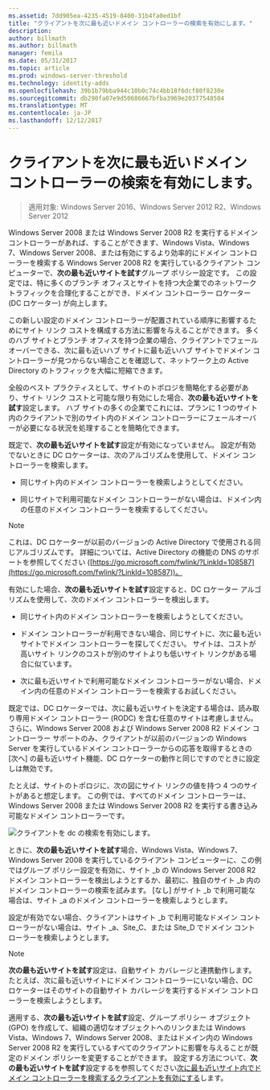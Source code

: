 ```yaml
---
ms.assetid: 7dd905ea-4235-4519-8400-31b4fa0ed1bf
title: "クライアントを次に最も近いドメイン コントローラーの検索を有効にします。"
description: 
author: billmath
ms.author: billmath
manager: femila
ms.date: 05/31/2017
ms.topic: article
ms.prod: windows-server-threshold
ms.technology: identity-adds
ms.openlocfilehash: 39b1b79bba944c10b0c74c4bb18f6dcf80f8230e
ms.sourcegitcommit: db290fa07e9d50686667bfba3969e20377548504
ms.translationtype: MT
ms.contentlocale: ja-JP
ms.lasthandoff: 12/12/2017
---
```

# <a name="enabling-clients-to-locate-the-next-closest-domain-controller"></a>クライアントを次に最も近いドメイン コントローラーの検索を有効にします。

>適用対象: Windows Server 2016、Windows Server 2012 R2、Windows Server 2012

Windows Server 2008 または Windows Server 2008 R2 を実行するドメイン コントローラーがあれば、することができます、Windows Vista、Windows 7、Windows Server 2008、または有効にするより効率的にドメイン コントローラーを検索する Windows Server 2008 R2 を実行しているクライアント コンピューターで、**次の最も近いサイトを試す**グループ ポリシー設定です。 この設定では、特に多くのブランチ オフィスとサイトを持つ大企業でのネットワーク トラフィックを合理化することができ、ドメイン コントローラー ロケーター (DC ロケーター) が向上します。  
  
この新しい設定のドメイン コントローラーが配置されている順序に影響するためにサイト リンク コストを構成する方法に影響を与えることができます。 多くのハブ サイトとブランチ オフィスを持つ企業の場合、クライアントでフェールオーバーできる、次に最も近いハブ サイトに最も近いハブ サイトでドメイン コントローラーが見つからない場合ことを確認して、ネットワーク上の Active Directory のトラフィックを大幅に短縮できます。  
  
全般のベスト プラクティスとして、サイトのトポロジを簡略化する必要があり、サイト リンク コストと可能な限り有効にした場合、**次の最も近いサイトを試す**設定します。 ハブ サイトの多くの企業でこれには、プランに 1 つのサイト内のクライアントで別のサイト内のドメイン コントローラーにフェールオーバーが必要になる状況を処理することを簡略化できます。  
  
既定で、**次の最も近いサイトを試す**設定が有効になっていません。 設定が有効でないときに DC ロケーターは、次のアルゴリズムを使用して、ドメイン コントローラーを検索します。  
  
-   同じサイト内のドメイン コントローラーを検索しようとしてください。  
  
-   同じサイトで利用可能なドメイン コントローラーがない場合は、ドメイン内の任意のドメイン コントローラーを検索するしてください。  
  
> [!NOTE]  
> これは、DC ロケーターが以前のバージョンの Active Directory で使用される同じアルゴリズムです。 詳細については、Active Directory の機能の DNS のサポートを参照してください ([https://go.microsoft.com/fwlink/?LinkId=108587](https://go.microsoft.com/fwlink/?LinkId=108587))。  
  
有効にした場合、**次の最も近いサイトを試す**設定すると、DC ロケーター アルゴリズムを使用して、次のドメイン コントローラーを検出します。  
  
-   同じサイト内のドメイン コントローラーを検索しようとしてください。  
  
-   ドメイン コントローラーが利用できない場合、同じサイトに、次に最も近いサイトでドメイン コントローラーを探してください。 サイトは、コストが高いサイト リンクのコストが別のサイトよりも低いサイト リンクがある場合に似ています。  
  
-   次に最も近いサイトで利用可能なドメイン コントローラーがない場合、ドメイン内の任意のドメイン コントローラーを検索するお試しください。  
  
既定では、DC ロケーターでは、次に最も近いサイトを決定する場合は、読み取り専用ドメイン コントローラー (RODC) を含む任意のサイトは考慮しません。 さらに、Windows Server 2008 および Windows Server 2008 R2 ドメイン コントローラー サポートのみ、クライアントが以前のバージョンの Windows Server を実行しているドメイン コントローラーからの応答を取得するときの [次へ] の最も近いサイト機能、DC ロケーターの動作と同じですのでときに設定しは無効です。  
  
たとえば、サイトのトポロジに、次の図にサイト リンクの値を持つ 4 つのサイトがあると想定します。 この例では、すべてのドメイン コントローラーは、Windows Server 2008 または Windows Server 2008 R2 を実行する書き込み可能なドメイン コントローラーです。  
  
![クライアントを dc の検索を有効にします。](media/Enabling-Clients-to-Locate-the-Next-Closest-Domain-Controller/beff4087-fb2a-463b-96ac-d440a9e29b75.gif)  
  
ときに、**次の最も近いサイトを試す**場合、Windows Vista、Windows 7、Windows Server 2008 を実行しているクライアント コンピューターに、この例ではグループ ポリシー設定を有効に、サイト _b の Windows Server 2008 R2 ドメイン コントローラーを検出しようとするか、最初に、独自のサイト _b 内のドメイン コントローラーの検索を試みます。 [なし] がサイト _b で利用可能な場合は、サイト _a のドメイン コントローラーを検索しようとします。  
  
設定が有効でない場合、クライアントはサイト _b で利用可能なドメイン コントローラーがない場合は、サイト _a、Site_C、または Site_D でドメイン コントローラーを検索しようとします。  
  
> [!NOTE]  
> **次の最も近いサイトを試す**設定は、自動サイト カバレージと連携動作します。 たとえば、次に最も近いサイトにドメイン コントローラーにいない場合、DC ロケーターはそのサイトの自動サイト カバレージを実行するドメイン コントローラーを検索しようとします。  
  
適用する、**次の最も近いサイトを試す**設定、グループ ポリシー オブジェクト (GPO) を作成して、組織の適切なオブジェクトへのリンクまたは Windows Vista、Windows 7、Windows Server 2008、またはドメイン内の Windows Server 2008 R2 を実行しているすべてのクライアントに影響を与えることが既定のドメイン ポリシーを変更することができます。 設定する方法について、**次の最も近いサイトを試す**設定するを参照してください[次に最も近いサイト内でドメイン コントローラーを検索するクライアントを有効にする](https://technet.microsoft.com/library/cc772592.aspx)します。  
  


